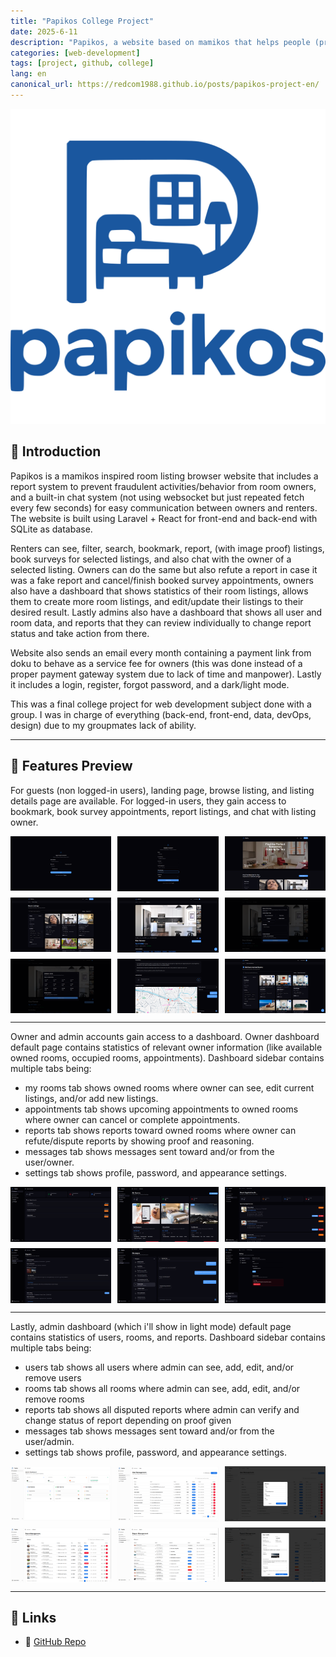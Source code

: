 ```yaml
---
title: "Papikos College Project"
date: 2025-6-11
description: "Papikos, a website based on mamikos that helps people (primarily students) finding room listings complete with a report system to prevent fraudulent activities."
categories: [web-development]
tags: [project, github, college]
lang: en
canonical_url: https://redcom1988.github.io/posts/papikos-project-en/
---
```


<div>
  <img src="/assets/img/papikos/Logo.svg" alt="Logo" />
</div>

## 🚀 Introduction

Papikos is a mamikos inspired room listing browser website that includes a report system to prevent fraudulent activities/behavior from room owners, and a built-in chat system (not using websocket but just repeated fetch every few seconds) for easy communication between owners and renters. The website is built using Laravel + React for front-end and back-end with SQLite as database. 

Renters can see, filter, search, bookmark, report, (with image proof) listings, book surveys for selected listings, and also chat with the owner of a selected listing. Owners can do the same but also refute a report in case it was a fake report and cancel/finish booked survey appointments, owners also have a dashboard that shows statistics of their room listings, allows them to create more room listings, and edit/update their listings to their desired result. Lastly admins also have a dashboard that shows all user and room data, and reports that they can review individually to change report status and take action from there.

Website also sends an email every month containing a payment link from doku to behave as a service fee for owners (this was done instead of a proper payment gateway system due to lack of time and manpower). Lastly it includes a login, register, forgot password, and a dark/light mode.

This was a final college project for web development subject done with a group. I was in charge of everything (back-end, front-end, data, devOps, design) due to my groupmates lack of ability.

---

## 📸 Features Preview

For guests (non logged-in users), landing page, browse listing, and listing details page are available. For logged-in users, they gain access to bookmark, book survey appointments, report listings, and chat with listing owner.

<div style="display: grid; grid-template-columns: repeat(3, 1fr); gap: 10px;">
  <img src="/assets/img/papikos/login.png" />
  <img src="/assets/img/papikos/register.png" />
  <img src="/assets/img/papikos/landing-page.png" />
  <img src="/assets/img/papikos/browse-listings-page.png" />
  <img src="/assets/img/papikos/room-listing-page.png" />
  <img src="/assets/img/papikos/report-listing-page.png" />
  <img src="/assets/img/papikos/schedule-survey-page.png" />
  <img src="/assets/img/papikos/chat-map.png" />
  <img src="/assets/img/papikos/bookmarked-listings-page.png" />
</div>

---

Owner and admin accounts gain access to a dashboard. Owner dashboard default page contains statistics of relevant owner information (like available owned rooms, occupied rooms, appointments). Dashboard sidebar contains multiple tabs being:
- my rooms tab shows owned rooms where owner can see, edit current listings, and/or add new listings.
- appointments tab shows upcoming appointments to owned rooms where owner can cancel or complete appointments.
- reports tab shows reports toward owned rooms where owner can refute/dispute reports by showing proof and reasoning.
- messages tab shows messages sent toward and/or from the user/owner.
- settings tab shows profile, password, and appearance settings.

<div style="display: grid; grid-template-columns: repeat(3, 1fr); gap: 10px;">
  <img src="/assets/img/papikos/owner-dashboard.png"/>
  <img src="/assets/img/papikos/owner-my-rooms.png"/>
  <img src="/assets/img/papikos/owner-appointments.png"/>
  <img src="/assets/img/papikos/owner-reports.png"/>
  <img src="/assets/img/papikos/owner-messages.png"/>
  <img src="/assets/img/papikos/owner-settings.png"/>
</div>

---

Lastly, admin dashboard (which i'll show in light mode) default page contains statistics of users, rooms, and reports. Dashboard sidebar contains multiple tabs being:
- users tab shows all users where admin can see, add, edit, and/or remove users
- rooms tab shows all rooms where admin can see, add, edit, and/or remove rooms
- reports tab shows all disputed reports where admin can verify and change status of report depending on proof given
- messages tab shows messages sent toward and/or from the user/admin.
- settings tab shows profile, password, and appearance settings.

<div style="display: grid; grid-template-columns: repeat(3, 1fr); gap: 10px;">
  <img src="/assets/img/papikos/admin-dashboard.png" alt="UI 1" />
  <img src="/assets/img/papikos/admin-users.png" alt="UI 2" />
  <img src="/assets/img/papikos/admin-add-user.png" alt="UI 5" />
  <img src="/assets/img/papikos/admin-rooms.png" alt="UI 3" />
  <img src="/assets/img/papikos/admin-reports.png" alt="UI 4" />
  <img src="/assets/img/papikos/admin-report-action.png" alt="UI 6" />
</div>

---

## 📎 Links
- 🔗 [GitHub Repo](https://github.com/redcom1988/papikos)
